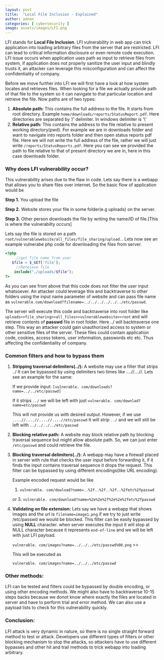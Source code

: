 ```yaml
---
layout: post
title:  "Local File Inclusion - Explained"
author: adnan
categories: [ cybersecurity ]
image: assets/images/LFI.png
---
```




LFI stands for **Local File Inclusion**. LFI vulnerability in web app can trick application into loading arbitrary files from the server that are restricted. LFI can lead to critical information disclosure or even remote code execution. LFI issue occurs when application uses path as input to retrieve files from system, if application does not properly sanitize the user input and blindly trusts it, an attacker can leverage this misconfiguration and can affect the confidentiality of company.

Before we move further into LFI we will first have a look at how system locates and retrieves files. When looking for a file we actually provide path of that file to the system so it can navigate to that particular location and retrieve the file. Now paths are of two types:

1. **Absolute path:** This contains the full address to the file. It starts from root directory. Example `home/downloads/reports/StatusReport.pdf`. Here directories are separated by ‘/’ delimiter. In windows delimiter is ‘\’ 
2.  **Relative path:** This contains the address to the file relative to present working directory(pwd). For example we are in downloads folder and want to navigate into reports folder and then open status reports pdf file. Here we will not write the full address of the file, rather we will just write `/reports/StatusReports.pdf`. Here you can see we provided the path to file relative to that of present directory we are in, here in this case downloads folder.

### Why does LFI vulnerability occur?

This vulnerability arises due to the flaw in code. Lets say there is a webapp that allows you to share files over internet. So the basic flow of application would be

**Step 1.** You upload the file

**Step 2.** Website stores your file in some folder(e.g uploads) on the server.

**Step 3.** Other person downloads the file by writing the name/ID of file.[This is where the vulnerabilty occurs]

Lets say the file is stored on a path `root/vulnerablewebsite/all_files/file_sharing/upload.`. Lets now see an example vulnerabe php code for downloading the files from server.

```php
<?php
	 //get file name from user
   $file = $_GET['file'];
	 //Reteieve file
	include(",/uploads/$file");
?>

```

 As you can see from above that this code does not filter the user input whatsoever. An attacker could leverage this and backtraverse to other folders using the input name parameter of website and can pass file name as `vulnerable.com/download?filename=../../../../../../etc/passwd`. 
 
 The server will execute this code and backtraverse into root folder like `uploads>>file_sharing>>all_files>>vulnerablewebsite>>root` and will retrieve contents of **passwd** file in root folder. Here ../ will backtraverse one step. This way an attacker could gain unauthorized access to system or other sensitive files of the server. These files could contain application code, cookies, access tokens, user information, passwords etc etc. Thus affecting the confidentiality of company.

### Common filters and how to bypass them

1. **Stripping traversal delimiters(../):** A website may use a filter that strips ../ It can be bypassed by using delimiters two times like ....//....//. Lets see an example for the same:
    
    If we provide input:
    `[vulnerable. com/downloads?name=../../etc/passwd]` 
    
    If it strips `../` we will be left with just `vulnerable. com/downlad?name=etc/passwd` 
    
    This will not provide us with desired output. However, if we use `....//....//....//....//etc/passwd` It will strip `../` and we will still be left with `../../../../etc/passwd`
    
2. **Blocking relative path:** A website may block relative path by blocking traversal sequence but might allow absolute path. So, we can just enter `/etc/passwd` and could retrieve the file.
4. **Blocking traversal delimiters(../):** A webapp may have a firewall placed in server with rule that checks the user input before forwarding it, if it finds the input contains traversal sequence it drops the request. This filter can be bypassed by using different encodings(like URL encoding).
    
    Example encoded request would be like 
    
    1.  `vulnerable. com/dowload?name=..%2f..%2f..%2f..%2fetc%2fpasswd` 
    
    or
    3. `vulnerable. com/download?name=%2e%2e%2f%2e%2e%2fetc%2fpasswd` 
    
4. **Validating on file extension:** Lets say we have a webapp that shows images and the url is `filename=image1.png` if we try to just write /etc/passwd we would be blocked. This filter can be easily bypassed by using **NULL** character. when server executes the input it will stop at NULL character  because it represents `end-of-line` and we will be left with just LFI payload.
    
    `vulnerable. com/images?name=../../../etc/passwd%00.png` >>
    
    This will be executed as
    
    `vulnerable. com/images?name=../../../etc/passwd`
    

### Other methods:

LFI can be tested and filters could be bypassed by double encoding, or using other encoding methods. We might also have to backtraverse 10-15 steps backs because we donot know where exactly the files are located in server and have to perform trial and error method. We can also use a payload lists to check for this vulnerability quickly.

### Conclusion:

LFI attack is very dynamic in nature, so there is no single straight forward method to test or attack. Developers use different types of filters or other blocking mechanism to stop the attacks, so attackers have to use different bypasses and other hit and trail methods to trick webapp into loading arbitrary.
